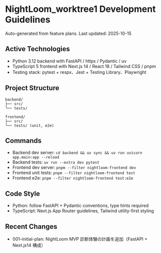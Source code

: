 # NightLoom_worktree1 Development Guidelines

Auto-generated from feature plans. Last updated: 2025-10-15

## Active Technologies
- Python 3.12 backend with FastAPI / httpx / Pydantic / uv
- TypeScript 5 frontend with Next.js 14 / React 18 / Tailwind CSS / pnpm
- Testing stack: pytest + respx、Jest + Testing Library、Playwright

## Project Structure
```
backend/
├── src/
└── tests/

frontend/
├── src/
└── tests/ (unit, e2e)
```

## Commands
- Backend dev server: `cd backend && uv sync && uv run uvicorn app.main:app --reload`
- Backend tests: `uv run --extra dev pytest`
- Frontend dev server: `pnpm --filter nightloom-frontend dev`
- Frontend unit tests: `pnpm --filter nightloom-frontend test`
- Frontend e2e: `pnpm --filter nightloom-frontend test:e2e`

## Code Style
- Python: follow FastAPI + Pydantic conventions, type hints required
- TypeScript: Next.js App Router guidelines, Tailwind utility-first styling

## Recent Changes
- 001-initial-plan: NightLoom MVP 診断体験の計画を追加（FastAPI + Next.js14 構成）

<!-- MANUAL ADDITIONS START -->
<!-- MANUAL ADDITIONS END -->
